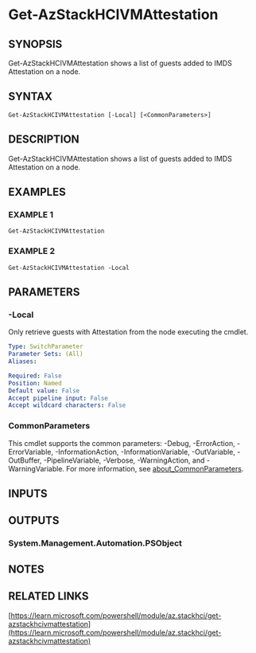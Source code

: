﻿---
external help file: Az.StackHCI-help.xml
Module Name: Az.StackHCI
online version: https://learn.microsoft.com/powershell/module/az.stackhci/get-azstackhcivmattestation
schema: 2.0.0
---

# Get-AzStackHCIVMAttestation

## SYNOPSIS
Get-AzStackHCIVMAttestation shows a list of guests added to IMDS Attestation on a node.

## SYNTAX

```
Get-AzStackHCIVMAttestation [-Local] [<CommonParameters>]
```

## DESCRIPTION
Get-AzStackHCIVMAttestation shows a list of guests added to IMDS Attestation on a node.

## EXAMPLES

### EXAMPLE 1
```
Get-AzStackHCIVMAttestation
```

### EXAMPLE 2
```
Get-AzStackHCIVMAttestation -Local
```

## PARAMETERS

### -Local
Only retrieve guests with Attestation from the node executing the cmdlet.

```yaml
Type: SwitchParameter
Parameter Sets: (All)
Aliases:

Required: False
Position: Named
Default value: False
Accept pipeline input: False
Accept wildcard characters: False
```

### CommonParameters
This cmdlet supports the common parameters: -Debug, -ErrorAction, -ErrorVariable, -InformationAction, -InformationVariable, -OutVariable, -OutBuffer, -PipelineVariable, -Verbose, -WarningAction, and -WarningVariable. For more information, see [about_CommonParameters](http://go.microsoft.com/fwlink/?LinkID=113216).

## INPUTS

## OUTPUTS

### System.Management.Automation.PSObject
## NOTES

## RELATED LINKS

[https://learn.microsoft.com/powershell/module/az.stackhci/get-azstackhcivmattestation](https://learn.microsoft.com/powershell/module/az.stackhci/get-azstackhcivmattestation)

